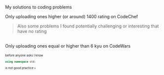 My solutions to coding problems

Only uploading ones higher (or around) 1400 rating on CodeChef

> Also some problems I found potentially challenging or interesting that have no rating <br>
<br>
Only uploading ones equal or higher than 6 kyu on CodeWars <br>
<br>
<sup><sub>before anyone asks I know

```cpp
using namespace std;
```

is not good practice 💀 </sub></sup>
